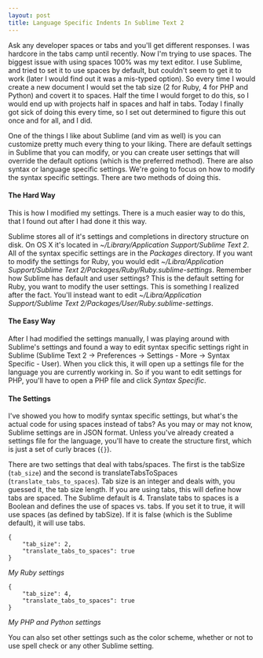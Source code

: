 ```yaml
---
layout: post
title: Language Specific Indents In Sublime Text 2
---
```

Ask any developer spaces or tabs and you'll get different responses. I was hardcore in the tabs camp until recently. Now I'm trying to use spaces. The biggest issue with using spaces 100% was my text editor. I use Sublime, and tried to set it to use spaces by default, but couldn't seem to get it to work (later I would find out it was a mis-typed option). So every time I would create a new document I would set the tab size (2 for Ruby, 4 for PHP and Python) and covert it to spaces. Half the time I would forget to do this, so I would end up with projects half in spaces and half in tabs. Today I finally got sick of doing this every time, so I set out determined to figure this out once and for all, and I did.

One of the things I like about Sublime (and vim as well) is you can customize pretty much every thing to your liking. There are default settings in Sublime that you can modify, or you can create user settings that will override the default options (which is the preferred method). There are also syntax or language specific settings. We're going to focus on how to modify the syntax specific settings. There are two methods of doing this.

#### The Hard Way

This is how I modified my settings. There is a much easier way to do this, that I found out after I had done it this way.

Sublime stores all of it's settings and completions in directory structure on disk. On OS X it's located in *~/Library/Application Support/Sublime Text 2*. All of the syntax specific settings are in the *Packages* directory. If you want to modify the settings for Ruby, you would edit *~/Libra/Application Support/Sublime Text 2/Packages/Ruby/Ruby.sublime-settings*. Remember how Sublime has default and user settings? This is the default setting for Ruby, you want to modify the user settings. This is something I realized after the fact. You'll instead want to edit *~/Libra/Application Support/Sublime Text 2/Packages/User/Ruby.sublime-settings*.

#### The Easy Way

After I had modified the settings manually, I was playing around with Sublime's settings and found a way to edit syntax specific settings right in Sublime (Sublime Text 2 -> Preferences -> Settings - More -> Syntax Specific - User). When you click this, it will open up a settings file for the language you are currently working in. So if you want to edit settings for PHP, you'll have to open a PHP file and click *Syntax Specific*.

#### The Settings

I've showed you how to modify syntax specific settings, but what's the actual code for using spaces instead of tabs? As you may or may not know, Sublime settings are in JSON format. Unless you've already created a settings file for the language, you'll have to create the structure first, which is just a set of curly braces (`{}`).

There are two settings that deal with tabs/spaces. The first is the tabSize (`tab_size`) and the second is translateTabsToSpaces (`translate_tabs_to_spaces`). Tab size is an integer and deals with, you guessed it, the tab size length. If you are using tabs, this will define how tabs are spaced. The Sublime default is 4. Translate tabs to spaces is a Boolean and defines the use of spaces vs. tabs. If you set it to true, it will use spaces (as defined by tabSize). If it is false (which is the Sublime default), it will use tabs.

	{
		"tab_size": 2,
		"translate_tabs_to_spaces": true
	}

*My Ruby settings*

	{
		"tab_size": 4,
		"translate_tabs_to_spaces": true
	}

*My PHP and Python settings*

You can also set other settings such as the color scheme, whether or not to use spell check or any other Sublime setting.
